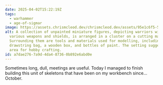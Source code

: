 ```yaml
---
date: 2025-04-02T15:22:19Z
tags:
  - warhammer
  - age-of-sigmar
image: https://assets.chrismcleod.dev/chrismcleod.dev/assets/95e1c6f5-5a55-4441-8831-e6fb790380f6.JPG
alt: A collection of unpainted miniature figures, depicting warriors with
  various weapons and shields, is arranged in a cluster on a cutting mat.
  Surrounding them are tools and materials used for modelling, including a black
  drawstring bag, a wooden box, and bottles of paint. The setting suggests an
  area for hobby crafting.
id: a7dae276-7a9d-4da4-8736-0b892e6abd0e
---
```


Sometimes long, dull, meetings are useful. Today I managed to finish building this unit of skeletons that have been on my workbench since… October.